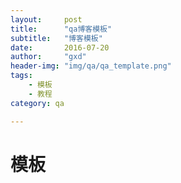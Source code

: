```yaml
---
layout:     post
title:      "qa博客模板"
subtitle:   "博客模板"
date:       2016-07-20
author:     "gxd"
header-img: "img/qa/qa_template.png"
tags:
    - 模板
    - 教程
category: qa

---
```



# 模板



